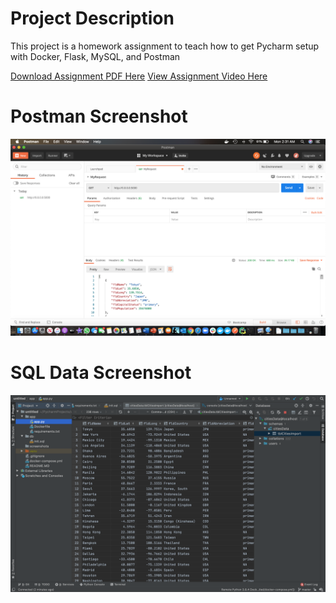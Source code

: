 # Project Description
This project is a homework assignment to teach how to get Pycharm setup with Docker, Flask, MySQL, and Postman

[Download Assignment PDF Here](PPFSQL-Homework.pdf)
[View Assignment Video Here](https://youtu.be/QbMWNgrfAFg)

# Postman Screenshot
![postman request output](screenshots/postman.png)
# SQL Data Screenshot
![pycharm data query](screenshots/query.png)

